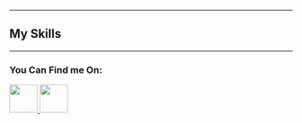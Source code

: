 
________________________________________________________________________________________________________________________________________________________________

## My Skills



  
____________________________________________________________________________________________________________________________________________________________
 ### You Can Find me On:
 <a href="https://discord.gg/vd56wasWqA"> <img src= "https://www.pluggedin.com/wp-content/uploads/2023/04/Untitled-design-1024x1024.png" width="50" length="50"> <a href="https://www.youtube.com/@Hacker_Dann"> <img src="https://cdn.icon-icons.com/icons2/1488/PNG/512/5295-youtube-i_102568.png" width="50" length="50">
  








                        
